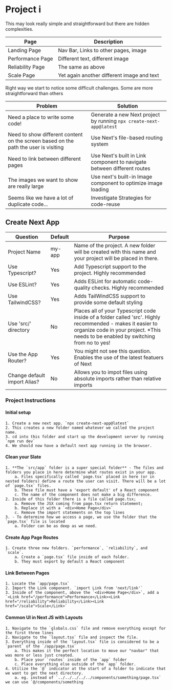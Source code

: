 # Project i

This may look really simple and straightforward but there are hidden complexities.

| Page             | Description                                |
| ---------------- | ------------------------------------------ |
| Landing Page     | Nav Bar, Links to other pages, image       |
| Performance Page | Different text, different image            |
| Reliability Page | The same as above                          |
| Scale Page       | Yet again another different image and text |

Right way we start to notice some difficult challenges. Some are more straightforward than others

| Problem                                                                             | Solution                                                                |
| ----------------------------------------------------------------------------------- | ----------------------------------------------------------------------- |
| Need a place to write some code!                                                    | Generate a new Next project by running `npx create-next-app@latest`     |
| Need to show different content on the screen based on the path the user is visiting | Use Next's file-based routing system                                    |
| Need to link between different pages                                                | Use Next's built in Link component to navigate between different routes |
| The images we want to show are really large                                         | Use next's built-in Image component to optimize image loading           |
| Seems like we have a lot of duplicate code...                                       | Investigate Strategies for code-reuse                                   |

## Create Next App

| Question                     | Default | Purpose                                                                                                                                                                                            |
| ---------------------------- | ------- | -------------------------------------------------------------------------------------------------------------------------------------------------------------------------------------------------- |
| Project Name                 | my-app  | Name of the project. A new folder will be created with this name and your project will be placed in there.                                                                                         |
| Use Typescript?              | Yes     | Add Typescript support to the project. Highly recommended                                                                                                                                          |
| Use ESLint?                  | Yes     | Adds ESLint for automatic code-quality checks. Highly recommended                                                                                                                                  |
| Use TailwindCSS?             | Yes     | Adds TailWindCSS support to provide some default styling                                                                                                                                           |
| Use 'src/' directory         | No      | Places all of your Typescript code inside of a folder called 'src'. Highly recommended - makes it easier to organize code in your project. \*This needs to be enabled by switching from no to yes! |
| Use the App Router?          | Yes     | You might not see this question. Enables the use of the latest featuers of Next                                                                                                                    |
| Change default import Alias? | No      | Allows you to impot files using absolute imports rather than relative imports                                                                                                                      |

### Project Instructions

#### Initial setup

    1. Create a new next app. `npx create-next-app@latest`
    2. This creates a new folder named whatever we called the project name.
    3. cd into this folder and start up the development server by running `npm run dev`
    4. We should now have a default next app running in the browser.

#### Clean your Slate

    1. **The `src/app` folder is a super special folder** - The files and folders you place in here determine what routes exist in your app.
        a. Files specifically called `page.tsx` placed in here (or in nested folders) define a route the user can visit. There will be a lot of `page.tsx` files.
        b. These file must have a 'export default' of a React component
        c. The name of the component does not make a big difference.
    2. Inside of this folder there is a file called page.tsx;
        a. Remove the JSX coming from page.tsx return statement;
        b. Replace it with a `<div>Home Page</div>`
        c. Remove the import statements on the top lines
    3. - To determine how we access a page, we use the folder that the `page.tsx` file is located
        a. Folder can be as deep as we need.

#### Create App Page Routes

    1. Create three new folders. `performance`, `reliability`, and `scale`.
        a. Create a `page.tsx` file inside of each folder.
        b. They must export by default a React component

#### Link Between Pages

    1. Locate the `app/page.tsx`
    2. Import the Link component. `import Link from 'next/link'`
    3. Inside of the component, above the `<div>Home Page</div>`, add a `<Link href="/performance">Performance</Link><Link href="/reliability">Reliability</Link><Link href="/scale">Scale</Link>`

#### Common UI in Next JS with Layouts
    1. Navigate to the `globals.css` file and remove everything except for the first three lines
    2. Navigate to the `layout.tsx` file and inspect the file.
    3. Everything inside of the `layout.tsx` file is considered to be a `parent` of the `/app/page.tsx`
        a. This makes it the perfect location to move our "navbar" that was more or less just created.
        b. Place your `routes` inside of the `app` folder
        c. Place everything else outside of the `app` folder.
    4. Utilize the `@` indicator at the start of a folder to indicate that we want to get the next directory. 
        a. eg. instead of `../../../../../components/something/page.tsx` we can use `@/components/something